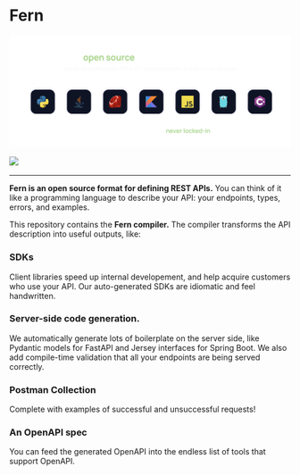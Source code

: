 # Fern

![Fern header](header.png)

<a href="https://www.npmjs.com/package/fern-api" alt="fern-api npm package">
  <img src="https://img.shields.io/npm/v/fern-api?style=flat-square" />
</a>

---

**Fern is an open source format for defining REST APIs.**
You can think of it like a programming language to describe
your API: your endpoints, types, errors, and examples.

This repository contains the **Fern compiler.** The compiler transforms the API description into useful outputs, like:

### SDKs

Client libraries speed up internal developement, and help acquire customers who use your API. Our auto-generated SDKs are idiomatic and feel handwritten.

### Server-side code generation.

We automatically generate lots of boilerplate on the server side, like Pydantic models for FastAPI and Jersey interfaces for Spring Boot. We also add compile-time validation that all your endpoints are being served correctly.

### Postman Collection

Complete with examples of successful and unsuccessful requests!

### An OpenAPI spec

You can feed the generated OpenAPI into the endless list of tools that support OpenAPI.
